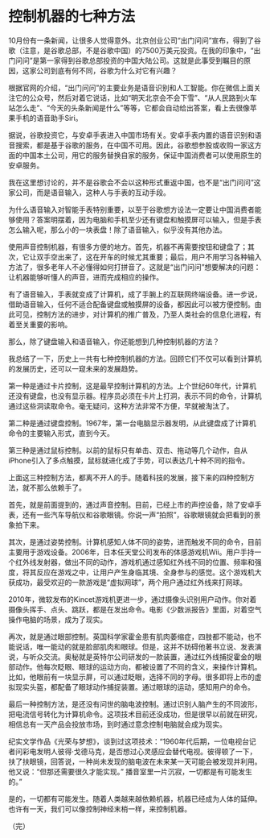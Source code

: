 # 控制机器的七种方法

10月份有一条新闻，让很多人觉得意外。北京创业公司“出门问问”宣布，得到了谷歌（注意，是谷歌总部，不是谷歌中国）的7500万美元投资。在我的印象中，“出门问问”是第一家得到谷歌总部投资的中国大陆公司。这就是此事受到瞩目的原因，这家公司到底有何不同，谷歌为什么对它有兴趣？

根据官网的介绍，“出门问问”的主要业务是语音识别和人工智能。你在微信上面关注它的公众号，然后对着它说话，比如“明天北京会不会下雪”、“从人民路到火车站怎么走”、“今天的头条新闻是什么”等等，它都会自动给出答案，看上去很像苹果手机的语音助手Siri。

据说，谷歌投资它，与安卓手表进入中国市场有关。安卓手表内置的语音识别和语音搜索，都是基于谷歌的服务，在中国不可用。因此，谷歌想参股或收购一家这方面的中国本土公司，用它的服务替换自家的服务，保证中国消费者可以使用原生的安卓服务。

我在这里想讨论的，并不是谷歌会不会以这种形式重返中国，也不是“出门问问”这家公司，而是语音输入，这种人与手表的互动手段。

为什么语音输入对智能手表特别重要，以至于谷歌想方设法一定要让中国消费者能够使用？答案明摆着，因为电脑和手机至少还有键盘和触摸屏可以输入，但是手表怎么输入呢，那么小的一块表盘！除了语音输入，似乎没有其他办法。

使用声音控制机器，有很多方便的地方。首先，机器不再需要按钮和键盘了；其次，它让双手空出来了，这在开车的时候尤其重要；最后，用户不用学习各种输入方法了，很多老年人不必懂得如何打拼音了。这就是“出门问问”想要解决的问题：让机器能够听懂人的声音，进而完成相应的操作。

有了语音输入，手表就变成了计算机，成了手腕上的互联网终端设备。进一步说，借助语音输入，任何不适合配备键盘或触摸屏的设备，都因此可以被方便控制。由此可见，控制方法的进步，对计算机的推广普及，乃至人类社会的信息化进程，有着至关重要的影响。

那么，除了键盘输入和语音输入，你还能想到几种控制机器的方法？

我总结了一下，历史上一共有七种控制机器的方法。回顾它们不仅可以看到计算机的发展历史，还可以一窥未来的发展趋势。

第一种是通过卡片控制，这是最早控制计算机的方法。上个世纪60年代，计算机还没有键盘，也没有显示器。程序员必须在卡片上打洞，表示不同的命令，计算机通过这些洞读取命令。毫无疑问，这种方法非常不方便，早就被淘汰了。

第二种是通过键盘控制。1967年，第一台电脑显示器发明，从此键盘成了计算机命令的主要输入形式，直到今天。

第三种是通过鼠标控制。以前的鼠标只有单击、双击、拖动等几个动作，自从iPhone引入了多点触摸，鼠标就进化成了手势，可以表达几十种不同的指令。

上面这三种控制方法，都离不开人的手。随着科技的发展，接下来的四种控制方法，就不那么依赖手了。

首先，就是前面提到的，通过声音控制。目前，已经上市的声控设备，除了安卓手表，还有一些汽车导航仪和谷歌眼镜。你说一声“拍照”，谷歌眼镜就会把看到的景象拍下来。

其次，是通过姿势控制。计算机感知人体不同的姿势，进而触发不同的命令，目前主要用于游戏设备。2006年，日本任天堂公司发布的体感游戏机Wii。用户手持一个红外线发射器，做出不同的动作，游戏机通过感知红外线不同的位置、频率和强度，将其反应在游戏之中，让用户产生身临其境、全身参与的感觉。这个游戏机大获成功，最受欢迎的一款游戏是“虚拟网球”，两个用户通过红外线来打网球。

2010年，微软发布的Kincet游戏机更进一步，通过摄像头识别用户动作。你对着摄像头挥手、点头、跳跃，都是在发出命令。电影《少数派报告》里面，对着空气操作电脑的场景，成为了现实。

再次，就是通过眼部控制。英国科学家霍金患有肌肉萎缩症，四肢都不能动，也不能说话，唯一能动的就是脸部肌肉和眼球。但是，这并不妨碍他著书立说、发表演说，与听众交流。奥秘就是英特尔公司研发的一款装置，通过红外线捕捉霍金的眼部动作。他每次眨眼、眼球的运动方向，都被设置了不同的含义，来操作计算机。比如，他眼前有一块显示屏，可以通过眨眼，选择不同的字母。很多即将上市的虚拟现实头盔，都配备了眼球动作捕捉装置。通过眼球的运动，感知用户的命令。

最后一种控制方法，是还没有问世的脑电波控制。通过识别人脑产生的不同波形，把电流信号转化为计算机命令。这项技术目前还没成功，但是很早以前就在研究，相信总有一天产品会投放市场，到时通过意念控制电脑就会成为现实。

纪实文学作品《光荣与梦想》，谈到过这项技术：“1960年代后期，一位电视台记者问彩电发明人彼得·戈德马克，是否想过心灵感应会替代电视。彼得顿了一下，扶了扶眼镜，回答说，一种尚未发现的脑电波在未来某一天可能会被发现并利用。他又说：“但那还需要很久才能实现。” 播音室里一片沉寂，一切都是有可能发生的。”

是的，一切都有可能发生。随着人类越来越依赖机器，机器已经成为人体的延伸。也许有一天，我们可以像控制神经末梢一样，来控制机器。

（完）



